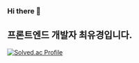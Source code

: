 ### Hi there 👋
## 프론트엔드 개발자 최유경입니다.

[![Solved.ac Profile](http://mazassumnida.wtf/api/v2/generate_badge?boj=cyan22g)](https://solved.ac/cyan22g/)

<!--
**cygyeong/cygyeong** is a ✨ _special_ ✨ repository because its `README.md` (this file) appears on your GitHub profile.

Here are some ideas to get you started:

- 🔭 I’m currently working on ...
- 🌱 I’m currently learning ...
- 👯 I’m looking to collaborate on ...
- 🤔 I’m looking for help with ...
- 💬 Ask me about ...
- 📫 How to reach me: ...
- 😄 Pronouns: ...
- ⚡ Fun fact: ...
-->

